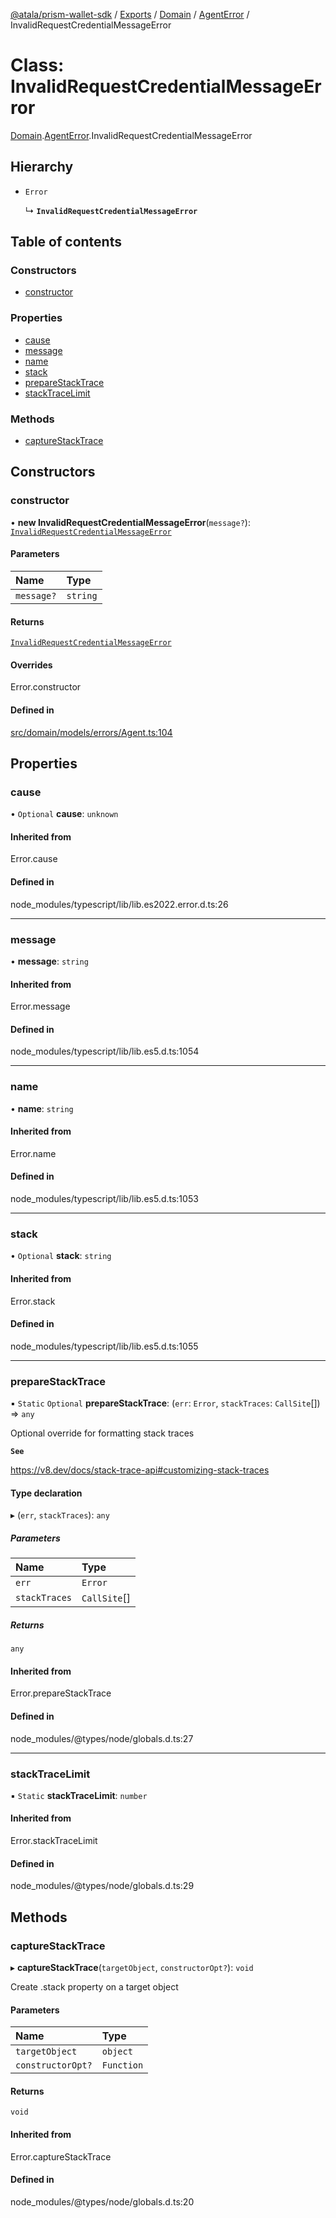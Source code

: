 [@atala/prism-wallet-sdk](../README.md) / [Exports](../modules.md) / [Domain](../modules/Domain.md) / [AgentError](../modules/Domain.AgentError.md) / InvalidRequestCredentialMessageError

# Class: InvalidRequestCredentialMessageError

[Domain](../modules/Domain.md).[AgentError](../modules/Domain.AgentError.md).InvalidRequestCredentialMessageError

## Hierarchy

- `Error`

  ↳ **`InvalidRequestCredentialMessageError`**

## Table of contents

### Constructors

- [constructor](Domain.AgentError.InvalidRequestCredentialMessageError.md#constructor)

### Properties

- [cause](Domain.AgentError.InvalidRequestCredentialMessageError.md#cause)
- [message](Domain.AgentError.InvalidRequestCredentialMessageError.md#message)
- [name](Domain.AgentError.InvalidRequestCredentialMessageError.md#name)
- [stack](Domain.AgentError.InvalidRequestCredentialMessageError.md#stack)
- [prepareStackTrace](Domain.AgentError.InvalidRequestCredentialMessageError.md#preparestacktrace)
- [stackTraceLimit](Domain.AgentError.InvalidRequestCredentialMessageError.md#stacktracelimit)

### Methods

- [captureStackTrace](Domain.AgentError.InvalidRequestCredentialMessageError.md#capturestacktrace)

## Constructors

### constructor

• **new InvalidRequestCredentialMessageError**(`message?`): [`InvalidRequestCredentialMessageError`](Domain.AgentError.InvalidRequestCredentialMessageError.md)

#### Parameters

| Name | Type |
| :------ | :------ |
| `message?` | `string` |

#### Returns

[`InvalidRequestCredentialMessageError`](Domain.AgentError.InvalidRequestCredentialMessageError.md)

#### Overrides

Error.constructor

#### Defined in

[src/domain/models/errors/Agent.ts:104](https://github.com/hyperledger/identus-edge-agent-sdk-ts/blob/c632f0efed4b3d905476bd3d4312ebd50a8d0a12/src/domain/models/errors/Agent.ts#L104)

## Properties

### cause

• `Optional` **cause**: `unknown`

#### Inherited from

Error.cause

#### Defined in

node_modules/typescript/lib/lib.es2022.error.d.ts:26

___

### message

• **message**: `string`

#### Inherited from

Error.message

#### Defined in

node_modules/typescript/lib/lib.es5.d.ts:1054

___

### name

• **name**: `string`

#### Inherited from

Error.name

#### Defined in

node_modules/typescript/lib/lib.es5.d.ts:1053

___

### stack

• `Optional` **stack**: `string`

#### Inherited from

Error.stack

#### Defined in

node_modules/typescript/lib/lib.es5.d.ts:1055

___

### prepareStackTrace

▪ `Static` `Optional` **prepareStackTrace**: (`err`: `Error`, `stackTraces`: `CallSite`[]) => `any`

Optional override for formatting stack traces

**`See`**

https://v8.dev/docs/stack-trace-api#customizing-stack-traces

#### Type declaration

▸ (`err`, `stackTraces`): `any`

##### Parameters

| Name | Type |
| :------ | :------ |
| `err` | `Error` |
| `stackTraces` | `CallSite`[] |

##### Returns

`any`

#### Inherited from

Error.prepareStackTrace

#### Defined in

node_modules/@types/node/globals.d.ts:27

___

### stackTraceLimit

▪ `Static` **stackTraceLimit**: `number`

#### Inherited from

Error.stackTraceLimit

#### Defined in

node_modules/@types/node/globals.d.ts:29

## Methods

### captureStackTrace

▸ **captureStackTrace**(`targetObject`, `constructorOpt?`): `void`

Create .stack property on a target object

#### Parameters

| Name | Type |
| :------ | :------ |
| `targetObject` | `object` |
| `constructorOpt?` | `Function` |

#### Returns

`void`

#### Inherited from

Error.captureStackTrace

#### Defined in

node_modules/@types/node/globals.d.ts:20

